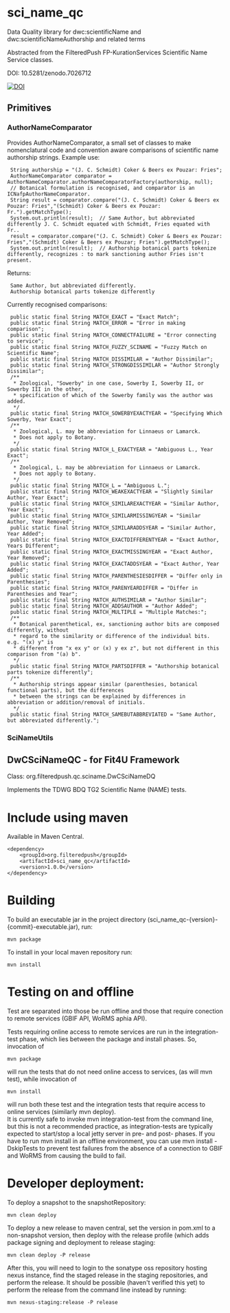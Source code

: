 # sci_name_qc
Data Quality library for dwc:scientificName and dwc:scientificNameAuthorship and related terms

Abstracted from the FilteredPush FP-KurationServices Scientific Name Service classes.

DOI: 10.5281/zenodo.7026712

[![DOI](https://zenodo.org/badge/70093157.svg)](https://zenodo.org/badge/latestdoi/70093157)

## Primitives

### AuthorNameComparator

Provides AuthorNameComparator, a small set of classes to make nomenclatural code and convention aware comparisons of scientific name authorship strings. Example use: 

     String authorship = "(J. C. Schmidt) Coker & Beers ex Pouzar: Fries";
     AuthorNameComparator comparator = AuthorNameComparator.authorNameComparatorFactory(authorship, null);
     // Botanical formulation is recognised, and comparator is an ICNafpAuthorNameComparator.
     String result = comparator.compare("(J. C. Schmidt) Coker & Beers ex Pouzar: Fries","(Schmidt) Coker & Beers ex Pouzar: Fr.").getMatchType();
     System.out.println(result);  // Same Author, but abbreviated differently J. C. Schmidt equated with Schmidt, Fries equated with Fr..
     result = comparator.compare("(J. C. Schmidt) Coker & Beers ex Pouzar: Fries","(Schmidt) Coker & Beers ex Pouzar; Fries").getMatchType();
     System.out.println(result);  // Authorship botanical parts tokenize differently, recognizes : to mark sanctioning author Fries isn't present.

Returns:

     Same Author, but abbreviated differently.
     Authorship botanical parts tokenize differently

Currently recognised comparisons: 

     public static final String MATCH_EXACT = "Exact Match";
     public static final String MATCH_ERROR = "Error in making comparison";
     public static final String MATCH_CONNECTFAILURE = "Error connecting to service";
     public static final String MATCH_FUZZY_SCINAME = "Fuzzy Match on Scientific Name";
     public static final String MATCH_DISSIMILAR = "Author Dissimilar";
     public static final String MATCH_STRONGDISSIMILAR = "Author Strongly Dissimilar";
     /**
      * Zoological, "Sowerby" in one case, Sowerby I, Sowerby II, or Sowerby III in the other,
      * specification of which of the Sowerby family was the author was added.
      */
     public static final String MATCH_SOWERBYEXACTYEAR = "Specifying Which Sowerby, Year Exact";
     /**
      * Zoological, L. may be abbreviation for Linnaeus or Lamarck.
      * Does not apply to Botany.
      */
     public static final String MATCH_L_EXACTYEAR = "Ambiguous L., Year Exact";
     /**
      * Zoological, L. may be abbreviation for Linnaeus or Lamarck.
      * Does not apply to Botany.
      */
     public static final String MATCH_L = "Ambiguous L.";
     public static final String MATCH_WEAKEXACTYEAR = "Slightly Similar Author, Year Exact";
     public static final String MATCH_SIMILAREXACTYEAR = "Similar Author, Year Exact";
     public static final String MATCH_SIMILARMISSINGYEAR = "Similar Author, Year Removed";
     public static final String MATCH_SIMILARADDSYEAR = "Similar Author, Year Added";
     public static final String MATCH_EXACTDIFFERENTYEAR = "Exact Author, Years Different";
     public static final String MATCH_EXACTMISSINGYEAR = "Exact Author, Year Removed";
     public static final String MATCH_EXACTADDSYEAR = "Exact Author, Year Added";
     public static final String MATCH_PARENTHESIESDIFFER = "Differ only in Parenthesies";
     public static final String MATCH_PARENYEARDIFFER = "Differ in Parenthesies and Year";
     public static final String MATCH_AUTHSIMILAR = "Author Similar";
     public static final String MATCH_ADDSAUTHOR = "Author Added";
     public static final String MATCH_MULTIPLE = "Multiple Matches:";
     /**
      * Botanical parenthetical, ex, sanctioning author bits are composed differently, without
      * regard to the similarity or difference of the individual bits.  e.g. "(x) y" is 
      * different from "x ex y" or (x) y ex z", but not different in this comparison from "(a) b".
      */
     public static final String MATCH_PARTSDIFFER = "Authorship botanical parts tokenize differently";
     /**
      * Authorship strings appear similar (parenthesies, botanical functional parts), but the differences
      * between the strings can be explained by differences in abbreviation or addition/removal of initials.
      */
     public static final String MATCH_SAMEBUTABBREVIATED = "Same Author, but abbreviated differently.";

### SciNameUtils


## DwCSciNameQC - for Fit4U Framework

Class: org.filteredpush.qc.sciname.DwCSciNameDQ

Implements the TDWG BDQ TG2 Scientific Name (NAME) tests.


# Include using maven

Available in Maven Central.  

    <dependency>
        <groupId>org.filteredpush</groupId>
        <artifactId>sci_name_qc</artifactId>
        <version>1.0.0</version>
    </dependency>


# Building

To build an executable jar in the project directory (sci_name_qc-{version}-{commit}-executable.jar), run:

    mvn package

To install in your local maven repository run:

	mvn install

# Testing on and offline

Test are separated into those be run offline and those that require conection to remote services (GBIF API, WoRMS aphia API).

Tests requiring online access to remote services are run in the integration-test phase, which lies between the package and install phases.  So, invocation of

    mvn package

will run the tests that do not need online access to services, (as will mvn test), while invocation of

	mvn install

will run both these test and the integration tests that require access to online services (similarly mvn deploy).  
It is currently safe to invoke mvn integration-test from the command line, but this is not a recommended practice, 
as integration-tests are typically expected to start/stop a local jetty server in pre- and post- phases.  If you
have to run mvn install in an offline environment, you can use mvn install -DskipTests to prevent test failures
from the absence of a connection to GBIF and WoRMS from causing the build to fail.

# Developer deployment: 

To deploy a snapshot to the snapshotRepository: 

    mvn clean deploy

To deploy a new release to maven central, set the version in pom.xml to a non-snapshot version, then deploy with the release profile (which adds package signing and deployment to release staging:

    mvn clean deploy -P release

After this, you will need to login to the sonatype oss repository hosting nexus instance, find the staged release in the staging repositories, and perform the release.  It should be possible (haven't verified this yet) to perform the release from the command line instead by running: 

    mvn nexus-staging:release -P release

